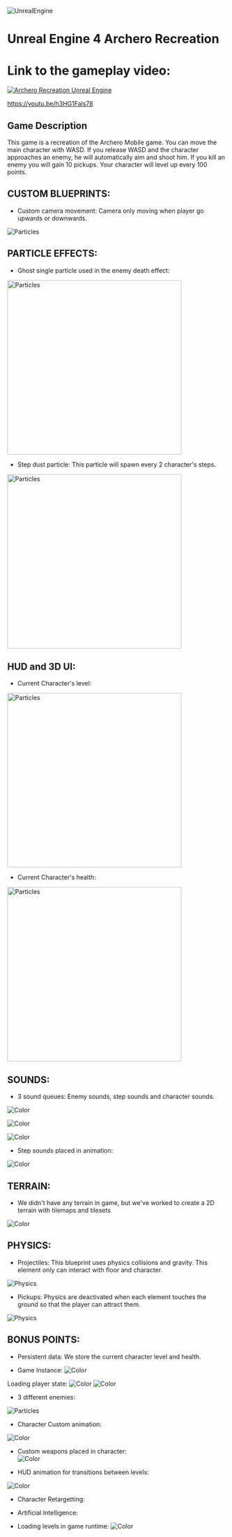 ![UnrealEngine](https://img.shields.io/badge/Unreal%20Engine-Learning-red)
# Unreal Engine 4 Archero Recreation
# Link to the gameplay video: 


[![Archero Recreation Unreal Engine](https://img.youtube.com/vi/h3HG1Fals78/0.jpg)](https://youtu.be/h3HG1Fals78)

https://youtu.be/h3HG1Fals78

## Game Description
This game is a recreation of the Archero Mobile game. You can move the main character with WASD. If you release WASD and the character approaches an enemy, he will automatically aim and shoot him. If you kill an enemy you will gain 10 pickups. Your character will level up every 100 points.


## CUSTOM BLUEPRINTS:
- Custom camera movement: Camera only moving when player go upwards or downwards.

<img src="https://github.com/incodemon/Archero-recreation-in-UnrealEngine/blob/master/data/CustomCameraMovement.JPG" title="Particles">

## PARTICLE EFFECTS:
- Ghost single particle used in the enemy death effect:
 

<img src="https://github.com/incodemon/Archero-recreation-in-UnrealEngine/blob/master/data/Particle1.JPG" width="400" title="Particles">

 
- Step dust particle: This particle will spawn every 2 character's steps.
 

<img src="https://github.com/incodemon/Archero-recreation-in-UnrealEngine/blob/master/data/Particle2.JPG" width="400" title="Particles">
  
## HUD and 3D UI:

- Current Character's level:
<img src="https://github.com/incodemon/Archero-recreation-in-UnrealEngine/blob/master/data/HUD2.JPG" width="400" title="Particles">

- Current Character's health:
<img src="https://github.com/incodemon/Archero-recreation-in-UnrealEngine/blob/master/data/HUD.JPG" width="400" title="Particles">


## SOUNDS:
 
 - 3 sound queues: Enemy sounds, step sounds and character sounds.
 
![Color](https://github.com/incodemon/Archero-recreation-in-UnrealEngine/blob/master/data/Sounds1.JPG)
 
![Color](https://github.com/incodemon/Archero-recreation-in-UnrealEngine/blob/master/data/Sounds2.JPG)
 
![Color](https://github.com/incodemon/Archero-recreation-in-UnrealEngine/blob/master/data/Sounds3.JPG)
 
- Step sounds placed in animation:
 
![Color](https://github.com/incodemon/Archero-recreation-in-UnrealEngine/blob/master/data/SoundsSteps.JPG)
 
## TERRAIN:
- We didn't have any terrain in game, but we've worked to create a 2D terrain with tilemaps and tilesets
  
 ![Color](https://github.com/incodemon/Archero-recreation-in-UnrealEngine/blob/master/data/TileMap2.JPG)

## PHYSICS:
- Projectiles: This blueprint uses physics collisions and gravity. This element only can interact with floor and character.
  
 ![Physics]( https://github.com/incodemon/Archero-recreation-in-UnrealEngine/blob/master/data/Projectiles.gif)
 
- Pickups: Physics are deactivated when each element touches the ground so that the player can attract them.

![Physics](https://github.com/incodemon/Archero-recreation-in-UnrealEngine/blob/master/data/Physics.gif)
 
## BONUS POINTS:
- Persistent data: We store the current character level and health.
  
- Game Instance:
![Color](https://github.com/incodemon/Archero-recreation-in-UnrealEngine/blob/master/data/PersistentData_GI.JPG)

Loading player state:
![Color](https://github.com/incodemon/Archero-recreation-in-UnrealEngine/blob/master/data/PersistentData_LoadPlayerState.JPG)
![Color](https://github.com/incodemon/Archero-recreation-in-UnrealEngine/blob/master/data/PersistentData_LoadPlayerState_Init.JPG)

- 3 different enemies: 
  
<img src="https://github.com/incodemon/Archero-recreation-in-UnrealEngine/blob/master/data/Enemies.png" title="Particles">

  
- Character Custom animation:
  
![Color](https://github.com/incodemon/Archero-recreation-in-UnrealEngine/blob/master/data/CharacterAnimation.JPG)

- Custom weapons placed in character:  
![Color](https://github.com/incodemon/Archero-recreation-in-UnrealEngine/blob/master/data/CharacterWeapon.JPG)
   
- HUD animation for transitions between levels:
  
![Color]( https://github.com/incodemon/Archero-recreation-in-UnrealEngine/blob/master/data/transition.gif)
    
- Character Retargetting:
  
- Artificial Intelligence:
  
- Loading levels in game runtime:
![Color](https://github.com/incodemon/Archero-recreation-in-UnrealEngine/blob/master/data/LoadLevelBP.JPG)

  
